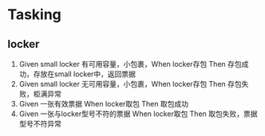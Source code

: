 # Tasking

## locker
1. Given small locker 有可用容量，小包裹，When locker存包 Then 存包成功，存放在small locker中，返回票据
2. Given small locker 无可用容量，小包裹，When locker存包 Then 存包失败，柜满异常
3. Given 一张有效票据 When locker取包 Then 取包成功
4. Given 一张与locker型号不符的票据 When locker取包 Then 取包失败，票据型号不符异常